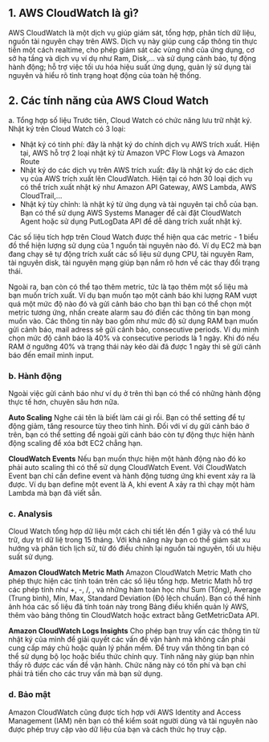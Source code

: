 ## 1. AWS CloudWatch là gì?
AWS CloudWatch là một dịch vụ giúp giám sát, tổng hợp, phân tích dữ liệu, nguồn tài nguyên chạy trên AWS. 
Dịch vụ này giúp cung cấp thông tin thực tiễn một cách realtime,  cho phép giám sát các vùng nhớ của ứng dụng, cơ sở hạ tầng và dịch vụ ví dụ như Ram, Disk,... và sử dụng cảnh báo, tự động hành động; hỗ trợ việc tối ưu hóa hiệu suất ứng dụng, quản lý sử dụng tài nguyên và hiểu rõ tình trạng hoạt động của toàn hệ thống.

## 2. Các tính năng của AWS Cloud Watch
a. Tổng hợp số liệu
Trước tiên, Cloud Watch có chức năng lưu trữ nhật ký. Nhật ký trên Cloud Watch có 3 loại:
* Nhật ký có tính phí: đây là nhật ký do chính dịch vụ AWS trích xuất. Hiện tại, AWS hỗ trợ 2 loại nhật ký từ Amazon VPC Flow Logs và Amazon Route
* Nhật ký do các dịch vụ trên AWS trích xuất: đây là nhật ký do các dịch vụ của AWS trích xuất lên CloudWatch. Hiện tại có hơn 30 loại dịch vụ có thể trích xuất nhật ký như Amazon API Gateway, AWS Lambda, AWS CloudTrail,...
* Nhật ký tùy chỉnh: là nhật ký từ ứng dụng và tài nguyên tại chỗ của bạn. Bạn có thể sử dụng AWS Systems Manager để cài đặt CloudWatch Agent hoặc sử dụng PutLogData API để dễ dàng trích xuất nhật ký.

Các số liệu tích hợp trên Cloud Watch được thể hiện qua các metric - 1 biểu đồ thể hiện lượng sử dụng của 1 nguồn tài nguyên nào đó. Ví dụ EC2 mà bạn đang chạy sẽ tự động trích xuất các số liệu sử dụng CPU, tài nguyên Ram, tài nguyên disk, tài nguyên mạng giúp bạn nắm rõ hơn về các thay đổi trạng thái.

Ngoài ra, bạn còn có thể tạo thêm metric, tức là tạo thêm một số liệu mà bạn muốn trích xuất. Ví dụ bạn muốn tạo một cảnh báo khi lượng RAM vượt quá một mức độ nào đó và gửi cảnh báo cho bạn thì bạn có thể chọn một metric tương ứng, nhấn create alarm sau đó điền các thông tin bạn mong muốn vào. Các thông tin này bao gồm như mức độ sử dụng RAM bạn muốn gửi cảnh báo, mail adress sẽ gửi cảnh báo, consecutive periods. Ví dụ mình chọn mức độ cảnh báo là 40% và consecutive periods là 1 ngày. Khi đó nếu RAM ở ngưỡng 40% và trạng thái này kéo dài đã được 1 ngày thì sẽ gửi cảnh báo đến email mình input.

### b. Hành động
Ngoài việc gửi cảnh báo như ví dụ ở trên thì bạn có thể có những hành động thực tế  hơn, chuyên sâu hơn nữa.

**Auto Scaling**
Nghe cái tên là biết làm cái gì rồi. Bạn có thể setting để tự động giảm, tăng resource tùy theo tình hình. 
Đối với ví dụ gửi cảnh báo ở trên, bạn có thể setting để ngoài gửi cảnh báo còn tự động thực hiện hành động scaling để xóa bớt EC2 chẳng hạn. 

**CloudWatch Events**
Nếu bạn muốn thực hiện một hành động nào đó ko phải auto scaling thì có thể sử dụng CloudWatch Event. Với CloudWatch Event bạn chỉ cần define event và hành động tương ứng khi event xảy ra là được. Ví dụ bạn define một event là A, khi event A xảy ra thì chạy một hàm Lambda mà bạn đã viết sẵn. 

### c. Analysis

Cloud Watch tổng hợp dữ liệu một cách chi tiết lên đến 1 giây và có thể lưu trữ, duy trì dữ liệ trong 15 tháng. Với khả năng này bạn có thể giám sát xu hướng và phân tích lịch sử, từ đó điều chỉnh lại nguồn tài nguyên, tối ưu hiệu suất sử dụng.

**Amazon CloudWatch Metric Math** 
Amazon CloudWatch Metric Math cho phép thực hiện các tính toán trên các số liệu tổng hợp. Metric Math hỗ trợ các phép tính như +, -, /, , và những hàm toán học như Sum (Tổng), Average (Trung bình), Min, Max, Standard Deviation (Độ lệch chuẩn).
Bạn có thể hình ảnh hóa các số liệu đã tính toán này trong Bảng điều khiển quản lý AWS, thêm vào bảng thông tin CloudWatch hoặc extract bằng GetMetricData API. 

**Amazon CloudWatch Logs Insights** 
Cho phép bạn truy vấn các thông tin từ nhật ký của mình để giải quyết các vấn đề vận hành mà không cần phải cung cấp máy chủ hoặc quản lý phần mềm. 
Để truy vấn thông tin bạn có thể sử dụng bộ lọc hoặc biểu thức chính quy. Tính năng này giúp bạn nhìn thấy rõ được các vấn đề vận hành. 
Chức năng này có tốn phí và bạn chỉ phải trả tiền cho các truy vấn mà bạn sử dụng.

### d. Bảo mật
Amazon CloudWatch cũng được tích hợp với AWS Identity and Access Management (IAM) nên bạn có thể kiểm soát người dùng và tài nguyên nào được phép truy cập vào dữ liệu của bạn và cách thức họ truy cập.